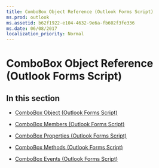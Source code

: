 ```yaml
---
title: ComboBox Object Reference (Outlook Forms Script)
ms.prod: outlook
ms.assetid: b62f1922-e104-4632-9e6a-fb602f3fe336
ms.date: 06/08/2017
localization_priority: Normal
---
```



# ComboBox Object Reference (Outlook Forms Script)

## In this section


-  [ComboBox Object (Outlook Forms Script)](Outlook.combobox.md)
    
-  [ComboBox Members (Outlook Forms Script)](Outlook.combobox(members).md)
    
-  [ComboBox Properties (Outlook Forms Script)](Outlook.combobox(properties).md)
    
-  [ComboBox Methods (Outlook Forms Script)](Outlook.combobox(methods).md)
    
-  [ComboBox Events (Outlook Forms Script)](Outlook.combobox(events).md)
    

